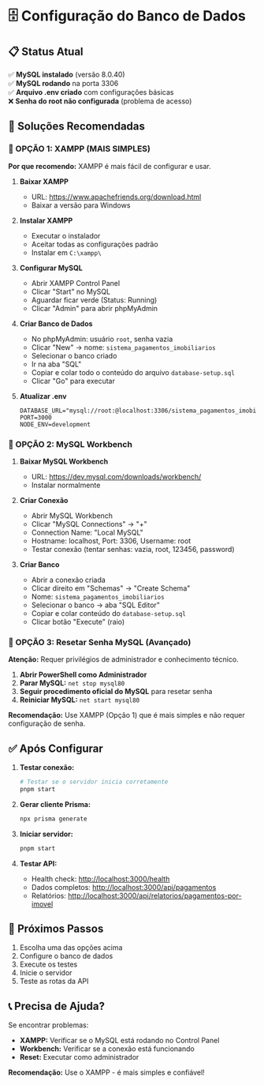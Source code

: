 # 🗄️ Configuração do Banco de Dados

## 📋 Status Atual

✅ **MySQL instalado** (versão 8.0.40)  
✅ **MySQL rodando** na porta 3306  
✅ **Arquivo .env criado** com configurações básicas  
❌ **Senha do root não configurada** (problema de acesso)

## 🚀 Soluções Recomendadas

### 🥇 OPÇÃO 1: XAMPP (MAIS SIMPLES)

**Por que recomendo:** XAMPP é mais fácil de configurar e usar.

1. **Baixar XAMPP**
   - URL: <https://www.apachefriends.org/download.html>
   - Baixar a versão para Windows

2. **Instalar XAMPP**
   - Executar o instalador
   - Aceitar todas as configurações padrão
   - Instalar em `C:\xampp\`

3. **Configurar MySQL**
   - Abrir XAMPP Control Panel
   - Clicar "Start" no MySQL
   - Aguardar ficar verde (Status: Running)
   - Clicar "Admin" para abrir phpMyAdmin

4. **Criar Banco de Dados**
   - No phpMyAdmin: usuário `root`, senha vazia
   - Clicar "New" → nome: `sistema_pagamentos_imobiliarios`
   - Selecionar o banco criado
   - Ir na aba "SQL"
   - Copiar e colar todo o conteúdo do arquivo `database-setup.sql`
   - Clicar "Go" para executar

5. **Atualizar .env**

   ```env
   DATABASE_URL="mysql://root:@localhost:3306/sistema_pagamentos_imobiliarios"
   PORT=3000
   NODE_ENV=development
   ```

### 🥈 OPÇÃO 2: MySQL Workbench

1. **Baixar MySQL Workbench**
   - URL: <https://dev.mysql.com/downloads/workbench/>
   - Instalar normalmente

2. **Criar Conexão**
   - Abrir MySQL Workbench
   - Clicar "MySQL Connections" → "+"
   - Connection Name: "Local MySQL"
   - Hostname: localhost, Port: 3306, Username: root
   - Testar conexão (tentar senhas: vazia, root, 123456, password)

3. **Criar Banco**
   - Abrir a conexão criada
   - Clicar direito em "Schemas" → "Create Schema"
   - Nome: `sistema_pagamentos_imobiliarios`
   - Selecionar o banco → aba "SQL Editor"
   - Copiar e colar conteúdo do `database-setup.sql`
   - Clicar botão "Execute" (raio)

### 🥉 OPÇÃO 3: Resetar Senha MySQL (Avançado)

**Atenção:** Requer privilégios de administrador e conhecimento técnico.

1. **Abrir PowerShell como Administrador**
2. **Parar MySQL:** `net stop mysql80`
3. **Seguir procedimento oficial do MySQL** para resetar senha
4. **Reiniciar MySQL:** `net start mysql80`

**Recomendação:** Use XAMPP (Opção 1) que é mais simples e não requer configuração de senha.

## ✅ Após Configurar

1. **Testar conexão:**

   ```bash
   # Testar se o servidor inicia corretamente
   pnpm start
   ```

2. **Gerar cliente Prisma:**

   ```bash
   npx prisma generate
   ```

3. **Iniciar servidor:**

   ```bash
   pnpm start
   ```

4. **Testar API:**
   - Health check: <http://localhost:3000/health>
   - Dados completos: <http://localhost:3000/api/pagamentos>
   - Relatórios: <http://localhost:3000/api/relatorios/pagamentos-por-imovel>

## 🎯 Próximos Passos

1. Escolha uma das opções acima
2. Configure o banco de dados
3. Execute os testes
4. Inicie o servidor
5. Teste as rotas da API

## 📞 Precisa de Ajuda?

Se encontrar problemas:

- **XAMPP:** Verificar se o MySQL está rodando no Control Panel
- **Workbench:** Verificar se a conexão está funcionando
- **Reset:** Executar como administrador

**Recomendação:** Use o XAMPP - é mais simples e confiável!
